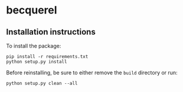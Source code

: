 # becquerel

## Installation instructions

To install the package:

```
pip install -r requirements.txt
python setup.py install
```

Before reinstalling, be sure to either remove the ```build``` directory
or run:

```
python setup.py clean --all
```
